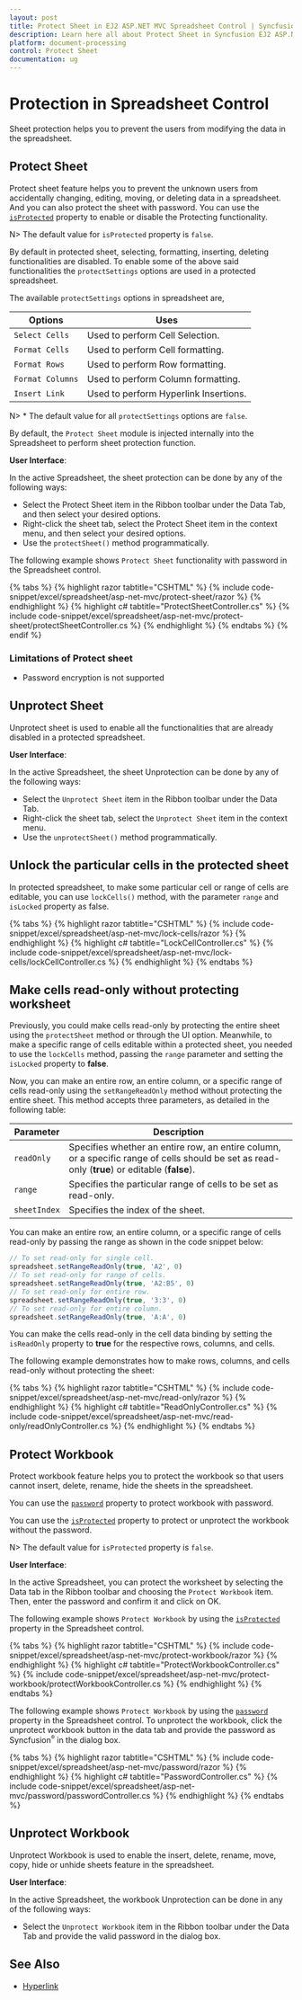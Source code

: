 ```yaml
---
layout: post
title: Protect Sheet in EJ2 ASP.NET MVC Spreadsheet Control | Syncfusion
description: Learn here all about Protect Sheet in Syncfusion EJ2 ASP.NET MVC Spreadsheet component of Syncfusion Essential JS 2 and more.
platform: document-processing
control: Protect Sheet
documentation: ug
---
```



# Protection in Spreadsheet Control

Sheet protection helps you to prevent the users from modifying the data in the spreadsheet.

## Protect Sheet

Protect sheet feature helps you to prevent the unknown users from accidentally changing, editing, moving, or deleting data in a spreadsheet. And you can also protect the sheet with password. You can use the [`isProtected`](https://help.syncfusion.com/cr/aspnetcore-js2/Syncfusion.EJ2.Spreadsheet.Spreadsheet.html#Syncfusion_EJ2_Spreadsheet_Spreadsheet_IsProtected) property to enable or disable the Protecting functionality.

N> The default value for `isProtected` property is `false`.

By default in protected sheet, selecting, formatting, inserting, deleting functionalities are disabled. To enable some of the above said functionalities the `protectSettings` options are used in a protected spreadsheet.

The available `protectSettings` options in spreadsheet are,

| Options | Uses |
|-----|------|
| `Select Cells` | Used to perform Cell Selection. |
| `Format Cells` | Used to perform Cell formatting. |
| `Format Rows` | Used to perform Row formatting. |
| `Format Columns` | Used to perform Column formatting. |
| `Insert Link` | Used to perform Hyperlink Insertions. |

N> * The default value for all `protectSettings` options are `false`.

By default, the `Protect Sheet` module is injected internally into the Spreadsheet to perform sheet protection function.

**User Interface**:

In the active Spreadsheet, the sheet protection can be done by any of the following ways:

* Select the Protect Sheet item in the Ribbon toolbar under the Data Tab, and then select your desired options.
* Right-click the sheet tab, select the Protect Sheet item in the context menu, and then select your desired options.
* Use the `protectSheet()` method programmatically.

The following example shows `Protect Sheet` functionality with password in the Spreadsheet control.

{% tabs %}
{% highlight razor tabtitle="CSHTML" %}
{% include code-snippet/excel/spreadsheet/asp-net-mvc/protect-sheet/razor %}
{% endhighlight %}
{% highlight c# tabtitle="ProtectSheetController.cs" %}
{% include code-snippet/excel/spreadsheet/asp-net-mvc/protect-sheet/protectSheetController.cs %}
{% endhighlight %}
{% endtabs %}
{% endif %}



### Limitations of Protect sheet

* Password encryption is not supported

## Unprotect Sheet

Unprotect sheet is used to enable all the functionalities that are already disabled in a protected spreadsheet.

**User Interface**:

In the active Spreadsheet, the sheet Unprotection can be done by any of the following ways:

* Select the `Unprotect Sheet` item in the Ribbon toolbar under the Data Tab.
* Right-click the sheet tab, select the `Unprotect Sheet` item in the context menu.
* Use the `unprotectSheet()` method programmatically.

## Unlock the particular cells in the protected sheet

In protected spreadsheet, to make some particular cell or range of cells are editable, you can use `lockCells()` method, with the parameter `range` and `isLocked` property as false.

{% tabs %}
{% highlight razor tabtitle="CSHTML" %}
{% include code-snippet/excel/spreadsheet/asp-net-mvc/lock-cells/razor %}
{% endhighlight %}
{% highlight c# tabtitle="LockCellController.cs" %}
{% include code-snippet/excel/spreadsheet/asp-net-mvc/lock-cells/lockCellController.cs %}
{% endhighlight %}
{% endtabs %}

## Make cells read-only without protecting worksheet

Previously, you could make cells read-only by protecting the entire sheet using the `protectSheet` method or through the UI option. Meanwhile, to make a specific range of cells editable within a protected sheet, you needed to use the `lockCells` method, passing the `range` parameter and setting the `isLocked` property to **false**. 

Now, you can make an entire row, an entire column, or a specific range of cells read-only using the `setRangeReadOnly` method without protecting the entire sheet. This method accepts three parameters, as detailed in the following table:

| Parameter | Description |
|-----|------|
| `readOnly` | Specifies whether an entire row, an entire column, or a specific range of cells should be set as read-only (**true**) or editable (**false**). |.
| `range` | Specifies the particular range of cells to be set as read-only. |
| `sheetIndex` | Specifies the index of the sheet. |

You can make an entire row, an entire column, or a specific range of cells read-only by passing the range as shown in the code snippet below:

```js
// To set read-only for single cell.
spreadsheet.setRangeReadOnly(true, 'A2', 0)
// To set read-only for range of cells.
spreadsheet.setRangeReadOnly(true, 'A2:B5', 0)
// To set read-only for entire row.
spreadsheet.setRangeReadOnly(true, '3:3', 0)
// To set read-only for entire column.
spreadsheet.setRangeReadOnly(true, 'A:A', 0)
```

You can make the cells read-only in the cell data binding by setting the `isReadOnly` property to **true** for the respective rows, columns, and cells.

The following example demonstrates how to make rows, columns, and cells read-only without protecting the sheet:

{% tabs %}
{% highlight razor tabtitle="CSHTML" %}
{% include code-snippet/excel/spreadsheet/asp-net-mvc/read-only/razor %}
{% endhighlight %}
{% highlight c# tabtitle="ReadOnlyController.cs" %}
{% include code-snippet/excel/spreadsheet/asp-net-mvc/read-only/readOnlyController.cs %}
{% endhighlight %}
{% endtabs %}

## Protect Workbook

Protect workbook feature helps you to protect the workbook so that users cannot insert, delete, rename, hide the sheets in the spreadsheet.

You can use the [`password`](https://help.syncfusion.com/cr/aspnetcore-js2/Syncfusion.EJ2.Spreadsheet.Spreadsheet.html#Syncfusion_EJ2_Spreadsheet_Spreadsheet_Password) property to protect workbook with password.

You can use the [`isProtected`](https://help.syncfusion.com/cr/aspnetcore-js2/Syncfusion.EJ2.Spreadsheet.Spreadsheet.html#Syncfusion_EJ2_Spreadsheet_Spreadsheet_IsProtected) property to protect or unprotect the workbook without the password.

N> The default value for `isProtected` property is `false`.

**User Interface**:

In the active Spreadsheet, you can protect the worksheet by selecting the Data tab in the Ribbon toolbar and choosing the `Protect Workbook` item. Then, enter the password and confirm it and click on OK.

The following example shows `Protect Workbook` by using the [`isProtected`](https://help.syncfusion.com/cr/aspnetcore-js2/Syncfusion.EJ2.Spreadsheet.Spreadsheet.html#Syncfusion_EJ2_Spreadsheet_Spreadsheet_IsProtected) property in the Spreadsheet control.

{% tabs %}
{% highlight razor tabtitle="CSHTML" %}
{% include code-snippet/excel/spreadsheet/asp-net-mvc/protect-workbook/razor %}
{% endhighlight %}
{% highlight c# tabtitle="ProtectWorkbookController.cs" %}
{% include code-snippet/excel/spreadsheet/asp-net-mvc/protect-workbook/protectWorkbookController.cs %}
{% endhighlight %}
{% endtabs %}



The following example shows `Protect Workbook` by using the [`password`](https://help.syncfusion.com/cr/aspnetcore-js2/Syncfusion.EJ2.Spreadsheet.Spreadsheet.html#Syncfusion_EJ2_Spreadsheet_Spreadsheet_Password) property in the Spreadsheet control. To unprotect the workbook, click the unprotect workbook button in the data tab and provide the password as Syncfusion<sup style="font-size:70%">&reg;</sup> in the dialog box.

{% tabs %}
{% highlight razor tabtitle="CSHTML" %}
{% include code-snippet/excel/spreadsheet/asp-net-mvc/password/razor %}
{% endhighlight %}
{% highlight c# tabtitle="PasswordController.cs" %}
{% include code-snippet/excel/spreadsheet/asp-net-mvc/password/passwordController.cs %}
{% endhighlight %}
{% endtabs %}



## Unprotect Workbook

Unprotect Workbook is used to enable the insert, delete, rename, move, copy, hide or unhide sheets feature  in the spreadsheet.

**User Interface**:

In the active Spreadsheet, the workbook Unprotection can be done in any of the following ways:

* Select the `Unprotect Workbook` item in the Ribbon toolbar under the Data Tab and provide the valid password in the dialog box.

## See Also

* [Hyperlink](./link)